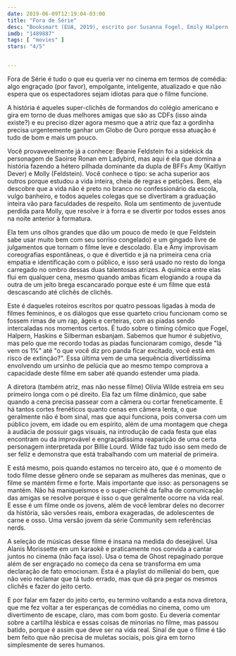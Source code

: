 ```yaml
---
date: 2019-06-09T12:19:04-03:00
title: "Fora de Série"
desc: "Booksmart (EUA, 2019), escrito por Susanna Fogel, Emily Halpern, Sarah Haskins, Katie Silberman, dirigido por Olivia Wilde, com Kaitlyn Dever, Beanie Feldstein, Jessica Williams. Crítica escrita para o site CinemAqui."
imdb: "1489887"
tags: [ "movies" ]
stars: "4/5"


---
```

Fora de Série é tudo o que eu queria ver no cinema em termos de comédia: algo engraçado (por favor), empolgante, inteligente, atualizado e que não espera que os espectadores sejam idiotas para que o filme funcione.

A história é aqueles super-clichês de formandos do colégio americano e gira em torno de duas melhores amigas que são as CDFs (isso ainda existe?) e eu preciso dizer agora mesmo que a atriz que faz a gordinha precisa urgentemente ganhar um Globo de Ouro porque essa atuação é tudo de bom e mais um pouco.

Você provavevelmente já a conhece: Beanie Feldstein foi a sidekick da personagem de Saoirse Ronan em Ladybird, mas aqui é ela que domina a história fazendo a hétero pilhada dominante da dupla de BFFs Amy (Kaitlyn Dever) e Molly (Feldstein). Você conhece o tipo: se acha superior aos outros porque estudou a vida inteira, cheia de regras e petições. Bem, ela descobre que a vida não é preto no branco no confessionário da escola, vulgo banheiro, e todos aqueles colegas que se divertiram a graduação inteira vão para faculdades de respeito. Rola um sentimento de juventude perdida para Molly, que resolve ir à forra e se divertir por todos esses anos na noite anterior à formatura.

Ela tem uns olhos grandes que dão um pouco de medo (e que Feldstein sabe usar muito bem com seu sorriso congelado) e um gingado livre de julgamentos que tornam o filme leve e descolado. Ela e Amy improvisam coreografias espontâneas, o que é divertido e já na primeira cena cria empatia e identificação com o público, e isso será usado no resto do longa carregado no ombro dessas duas talentosas atrizes. A química entre elas flui em qualquer cena, mesmo quando ambas ficam elogiando a roupa da outra de um jeito brega escancarado porque este é um filme que está descascando até clichês de clichês.

Este é daqueles roteiros escritos por quatro pessoas ligadas à moda de filmes femininos, e os diálogos que esse quarteto criou funcionam como se fossem rimas de um rap, ágeis e certeiras, com as piadas sendo intercaladas nos momentos certos. É tudo sobre o timing cômico que Fogel, Halpern, Haskins e Silberman esbanjam. Sabemos que humor é subjetivo, mas pelo que me recordo todas as piadas funcionaram comigo, desde "lá vem os 1%" até "o que você diz pro panda ficar excitado, você está em risco de extinção?". Essa última vem de uma sequência divertidíssima envolvendo um ursinho de pelúcia que ao mesmo tempo comprova a capacidade deste filme em saber até quando estender uma piada.

A diretora (também atriz, mas não nesse filme) Olívia Wilde estreia em seu primeiro longa com o pé direito. Ela faz um filme dinâmico, que sabe quando a cena precisa passear com a câmera ou cortar freneticamente. E há tantos cortes frenéticos quanto cenas em câmera lenta, o que geralmente não é bom sinal, mas que aqui funciona, pois conversa com um público jovem, em idade ou em espírito, além de uma montagem que chega à audácia de possuir gags visuais, na introdução de cada festa que elas encontram ou da improvável e engraçadíssima reaparição de uma certa personagem interpretada por Billie Lourd. Wilde faz tudo isso sem medo de ser feliz e demonstra que está trabalhando com um material de primeira.

E está mesmo, pois quando estamos no terceiro ato, que é o momento de todo filme desse gênero onde se separam as mulheres das meninas, que o filme se mantém firme e forte. Mais importante que isso: as personagens se mantém. Não há maniqueísmos e o super-clichê da falha de comunicação das amigas se resolve porque é isso o que geralmente ocorre na vida real. E esse é um filme onde os jovens, além de você lembrar deles no decorrer da história, são versões reais, embora exageradas, de adolescentes de carne e osso. Uma versão jovem da série Community sem referências nerds.

A seleção de músicas desse filme é insana na medida do desejável. Usa Alanis Morissette em um karaokê e praticamente nos convida a cantar juntos no cinema (não faça isso). Usa o tema de Ghost repaginado porque além de ser engraçado no começo da cena se transforma em uma declaração de fato emocionam. Esta é a playlist do millenial do bem, que não veio reclamar que tá tudo errado, mas que dá pra pegar os mesmos clichês e fazer do jeito certo.

E por falar em fazer do jeito certo, eu termino voltando a esta nova diretora, que me fez voltar a ter esperanças de comédias no cinema, como um divertimento de escape, claro, mas com bom gosto. Eu deveria comentar sobre a cartilha lésbica e essas coisas de minorias no filme, mas passou batido, porque é assim que deve ser na vida real. Sinal de que o filme é tão bem feito que não precisa de muletas sociais, pois gira em torno simplesmente de seres humanos.
